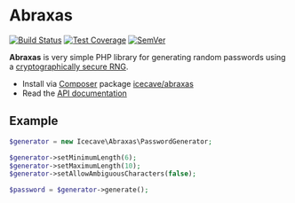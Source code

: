 # Abraxas

[![Build Status]](https://travis-ci.org/IcecaveStudios/abraxas)
[![Test Coverage]](https://coveralls.io/r/IcecaveStudios/abraxas?branch=develop)
[![SemVer]](http://semver.org)

**Abraxas** is very simple PHP library for generating random passwords using
a [cryptographically secure RNG](http://en.wikipedia.org/wiki/Cryptographically_secure_pseudorandom_number_generator).

* Install via [Composer](http://getcomposer.org) package [icecave/abraxas](https://packagist.org/packages/icecave/abraxas)
* Read the [API documentation](http://icecavestudios.github.io/abraxas/artifacts/documentation/api/)

## Example

```php
$generator = new Icecave\Abraxas\PasswordGenerator;

$generator->setMinimumLength(6);
$generator->setMaximumLength(10);
$generator->setAllowAmbiguousCharacters(false);

$password = $generator->generate();
```

<!-- references -->
[Build Status]: http://img.shields.io/travis/IcecaveStudios/abraxas/develop.svg
[Test Coverage]: http://img.shields.io/coveralls/IcecaveStudios/abraxas/develop.svg
[SemVer]: http://img.shields.io/:semver-1.1.0-green.svg

